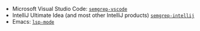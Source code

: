 - Microsoft Visual Studio Code: [`semgrep-vscode`](https://marketplace.visualstudio.com/items?itemName=semgrep.semgrep)
- IntelliJ Ultimate Idea (and most other IntelliJ products) [`semgrep-intellij`](https://plugins.jetbrains.com/plugin/22622-semgrep)
- Emacs: [`lsp-mode`](https://github.com/emacs-lsp/lsp-mode)
